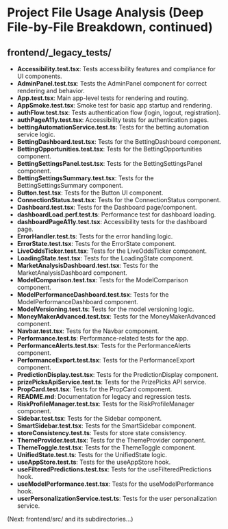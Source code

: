 # Project File Usage Analysis (Deep File-by-File Breakdown, continued)

## frontend/_legacy_tests/
- **Accessibility.test.tsx**: Tests accessibility features and compliance for UI components.
- **AdminPanel.test.tsx**: Tests the AdminPanel component for correct rendering and behavior.
- **App.test.tsx**: Main app-level tests for rendering and routing.
- **AppSmoke.test.tsx**: Smoke test for basic app startup and rendering.
- **authFlow.test.tsx**: Tests authentication flow (login, logout, registration).
- **authPageA11y.test.tsx**: Accessibility tests for authentication pages.
- **bettingAutomationService.test.ts**: Tests for the betting automation service logic.
- **BettingDashboard.test.tsx**: Tests for the BettingDashboard component.
- **BettingOpportunities.test.tsx**: Tests for the BettingOpportunities component.
- **BettingSettingsPanel.test.tsx**: Tests for the BettingSettingsPanel component.
- **BettingSettingsSummary.test.tsx**: Tests for the BettingSettingsSummary component.
- **Button.test.tsx**: Tests for the Button UI component.
- **ConnectionStatus.test.tsx**: Tests for the ConnectionStatus component.
- **Dashboard.test.tsx**: Tests for the Dashboard page/component.
- **dashboardLoad.perf.test.ts**: Performance test for dashboard loading.
- **dashboardPageA11y.test.tsx**: Accessibility tests for the dashboard page.
- **ErrorHandler.test.ts**: Tests for the error handling logic.
- **ErrorState.test.tsx**: Tests for the ErrorState component.
- **LiveOddsTicker.test.tsx**: Tests for the LiveOddsTicker component.
- **LoadingState.test.tsx**: Tests for the LoadingState component.
- **MarketAnalysisDashboard.test.tsx**: Tests for the MarketAnalysisDashboard component.
- **ModelComparison.test.tsx**: Tests for the ModelComparison component.
- **ModelPerformanceDashboard.test.tsx**: Tests for the ModelPerformanceDashboard component.
- **ModelVersioning.test.ts**: Tests for the model versioning logic.
- **MoneyMakerAdvanced.test.tsx**: Tests for the MoneyMakerAdvanced component.
- **Navbar.test.tsx**: Tests for the Navbar component.
- **Performance.test.ts**: Performance-related tests for the app.
- **PerformanceAlerts.test.tsx**: Tests for the PerformanceAlerts component.
- **PerformanceExport.test.tsx**: Tests for the PerformanceExport component.
- **PredictionDisplay.test.tsx**: Tests for the PredictionDisplay component.
- **prizePicksApiService.test.ts**: Tests for the PrizePicks API service.
- **PropCard.test.tsx**: Tests for the PropCard component.
- **README.md**: Documentation for legacy and regression tests.
- **RiskProfileManager.test.tsx**: Tests for the RiskProfileManager component.
- **Sidebar.test.tsx**: Tests for the Sidebar component.
- **SmartSidebar.test.tsx**: Tests for the SmartSidebar component.
- **storeConsistency.test.ts**: Tests for store state consistency.
- **ThemeProvider.test.tsx**: Tests for the ThemeProvider component.
- **ThemeToggle.test.tsx**: Tests for the ThemeToggle component.
- **UnifiedState.test.ts**: Tests for the UnifiedState logic.
- **useAppStore.test.ts**: Tests for the useAppStore hook.
- **useFilteredPredictions.test.tsx**: Tests for the useFilteredPredictions hook.
- **useModelPerformance.test.tsx**: Tests for the useModelPerformance hook.
- **userPersonalizationService.test.ts**: Tests for the user personalization service.

(Next: frontend/src/ and its subdirectories...)
